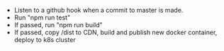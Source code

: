 
* Listen to a github hook when a commit to master is made.
* Run "npm run test"
* If passed, run "npm run build"
* If passed, copy /dist to CDN, build and publish new docker container, deploy to k8s cluster
